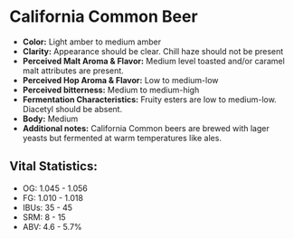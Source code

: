 # California Common Beer

- **Color:** Light amber to medium amber
- **Clarity:** Appearance should be clear. Chill haze should not be present
- **Perceived Malt Aroma & Flavor:** Medium level toasted and/or caramel malt attributes are present.
- **Perceived Hop Aroma & Flavor:** Low to medium-low
- **Perceived bitterness:** Medium to medium-high
- **Fermentation Characteristics:** Fruity esters are low to medium-low. Diacetyl should be absent.
- **Body:** Medium
- **Additional notes:** California Common beers are brewed with lager yeasts but fermented at warm temperatures like ales.

## Vital Statistics:

- OG: 1.045 - 1.056
- FG: 1.010 - 1.018
- IBUs: 35 - 45
- SRM: 8 - 15
- ABV: 4.6 - 5.7%
